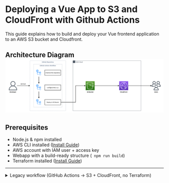 # Deploying a Vue App to S3 and CloudFront with Github Actions
This guide explains how to build and deploy your Vue frontend application to an AWS S3 bucket and Cloudfront.

## Architecture Diagram ![](/docs/Architecture_Cloundfront.png)

## Prerequisites

- Node.js & npm installed
- AWS CLI installed ([Install Guide](https://docs.aws.amazon.com/cli/latest/userguide/install-cliv2.html))
- AWS account with IAM user + access key
- Webapp with a build-ready structure (` npm run build`)
- Terraform installed ([Install Guide](https://developer.hashicorp.com/terraform/tutorials/aws-get-started/install-cli))

---
<details>
  <summary>Legacy workflow (GitHub Actions → S3 + CloudFront, no Terraform)</summary>


# 🚀 How to do it

### 1. Build the App

```bash
npm install
npm run build
```

---

### 2. Create the S3 Bucket

```bash
aws s3 mb s3://your-unique-bucket-name --region eu-central-1
```

**Verify the bucket:**

```bash
aws s3 ls
```

---

### 3. Upload Build Files to S3

```bash
aws s3 sync dist/ s3://your-unique-bucket-name --delete
```

---

### 4. Set Up Bucket Permissions (Public Access)

1. Go to the **AWS Console → S3 → your bucket**
2. **Permissions tab** → Turn **“Block all public access”** → `OFF`

---

### 5. Add Bucket Policy

Replace `your-unique-bucket-name` in the JSON below:

```json
{
  "Version": "2012-10-17",
  "Statement": [
    {
      "Sid": "PublicReadGetObject",
      "Effect": "Allow",
      "Principal": "*",
      "Action": "deploy:GetObject",
      "Resource": "arn:aws:deploy:::your-unique-bucket-name/*"
    }
  ]
}
```

---

### 6. Enable Static Website Hosting

1. Go to the **Properties tab** of your bucket
2. Scroll down to **Static website hosting**
3. Enable it with the following:

- **Index document:** `index.html`
- **Error document:** `index.html` *(for Vue router support)*

### 7. Create a CloudFront Distribution

1. Go to the **AWS Management Console → CloudFront → Create Distribution**
2. Under **Origin**, choose:
    - **Origin domain:** Your S3 bucket (e.g., `your-bucket-name.s3.amazonaws.com`)
    - If the bucket is **private**, create a new **Origin Access Control (OAC)** and attach it
3. **Viewer Protocol Policy:** Redirect HTTP to HTTPS (recommended)
4. **Cache policy:** Use **CachingOptimized** or create a custom policy
5. **Default root object:**
   ```
   index.html
   ```
---

###  Set Up GitHub Actions for Automatic Deployment to S3 + CloudFront
Use GitHub Actions to automatically build and deploy your Vue.js app to S3, and then invalidate the CloudFront cache after every push to the `master` branch.

---

### Workflow File Location

The deployment workflow is defined in:

```
.github/workflows/build-and.deploy.yml
```

 [View deploy.yml](.github/workflows/app-deploy.yml)

---

### How It Works

1. **Trigger:** Runs automatically on each push to the `master` branch
2. **Build:** Installs dependencies and builds the app with `npm run build`
3. **Deploy:** Syncs the `dist/` directory to the specified S3 bucket
4. **Invalidate Cache:** Issues a CloudFront invalidation to make updates visible immediately

---

### Setup GitHub Secrets

| Secret Name                | Description                           |
|---------------------------|---------------------------------------|
| `AWS_ACCESS_KEY_ID`       | Your IAM user’s AWS Access Key ID     |
| `AWS_SECRET_ACCESS_KEY`   | Your IAM user’s Secret Access Key     |
| `node_version`            | The Node.js version (e.g., `18`)      |


---

### ✅ Result

Every push to `master` automatically updates your app in production — no manual steps needed.

👉 **[Marvel Superheroes](https://d33sk0i4vssdzz.cloudfront.net/)**
---
</details>

